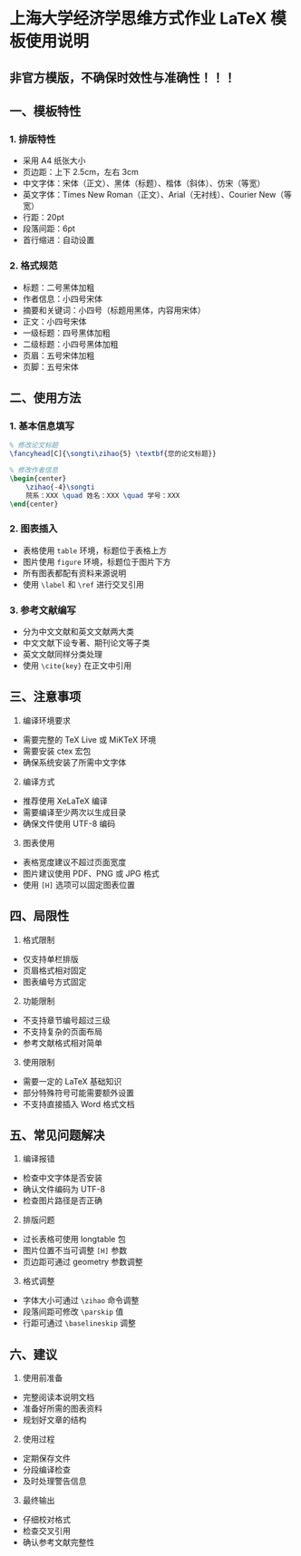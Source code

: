 # 上海大学经济学思维方式作业 LaTeX 模板使用说明

## 非官方模版，不确保时效性与准确性！！！

## 一、模板特性

### 1. 排版特性
- 采用 A4 纸张大小
- 页边距：上下 2.5cm，左右 3cm
- 中文字体：宋体（正文）、黑体（标题）、楷体（斜体）、仿宋（等宽）
- 英文字体：Times New Roman（正文）、Arial（无衬线）、Courier New（等宽）
- 行距：20pt
- 段落间距：6pt
- 首行缩进：自动设置

### 2. 格式规范
- 标题：二号黑体加粗
- 作者信息：小四号宋体
- 摘要和关键词：小四号（标题用黑体，内容用宋体）
- 正文：小四号宋体
- 一级标题：四号黑体加粗
- 二级标题：小四号黑体加粗
- 页眉：五号宋体加粗
- 页脚：五号宋体

## 二、使用方法

### 1. 基本信息填写
```latex
% 修改论文标题
\fancyhead[C]{\songti\zihao{5} \textbf{您的论文标题}}

% 修改作者信息
\begin{center}
    \zihao{-4}\songti
    院系：XXX \quad 姓名：XXX \quad 学号：XXX
\end{center}
```

### 2. 图表插入
- 表格使用 `table` 环境，标题位于表格上方
- 图片使用 `figure` 环境，标题位于图片下方
- 所有图表都配有资料来源说明
- 使用 `\label` 和 `\ref` 进行交叉引用

### 3. 参考文献编写
- 分为中文文献和英文文献两大类
- 中文文献下设专著、期刊论文等子类
- 英文文献同样分类处理
- 使用 `\cite{key}` 在正文中引用

## 三、注意事项

1. 编译环境要求
- 需要完整的 TeX Live 或 MiKTeX 环境
- 需要安装 ctex 宏包
- 确保系统安装了所需中文字体

2. 编译方式
- 推荐使用 XeLaTeX 编译
- 需要编译至少两次以生成目录
- 确保文件使用 UTF-8 编码

3. 图表使用
- 表格宽度建议不超过页面宽度
- 图片建议使用 PDF、PNG 或 JPG 格式
- 使用 `[H]` 选项可以固定图表位置

## 四、局限性

1. 格式限制
- 仅支持单栏排版
- 页眉格式相对固定
- 图表编号方式固定

2. 功能限制
- 不支持章节编号超过三级
- 不支持复杂的页面布局
- 参考文献格式相对简单

3. 使用限制
- 需要一定的 LaTeX 基础知识
- 部分特殊符号可能需要额外设置
- 不支持直接插入 Word 格式文档

## 五、常见问题解决

1. 编译报错
- 检查中文字体是否安装
- 确认文件编码为 UTF-8
- 检查图片路径是否正确

2. 排版问题
- 过长表格可使用 longtable 包
- 图片位置不当可调整 `[H]` 参数
- 页边距可通过 geometry 参数调整

3. 格式调整
- 字体大小可通过 `\zihao` 命令调整
- 段落间距可修改 `\parskip` 值
- 行距可通过 `\baselineskip` 调整

## 六、建议

1. 使用前准备
- 完整阅读本说明文档
- 准备好所需的图表资料
- 规划好文章的结构

2. 使用过程
- 定期保存文件
- 分段编译检查
- 及时处理警告信息

3. 最终输出
- 仔细校对格式
- 检查交叉引用
- 确认参考文献完整性